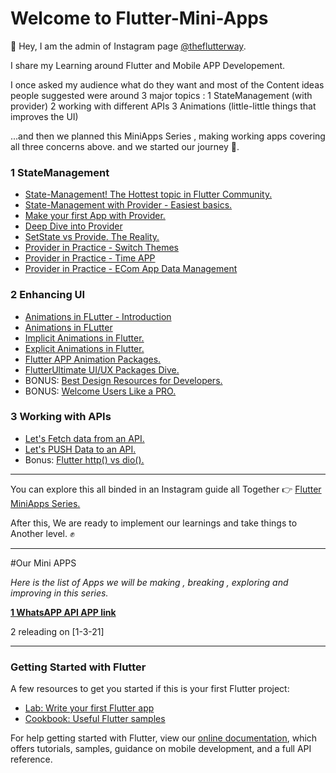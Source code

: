 # Welcome to Flutter-Mini-Apps

👋 Hey, I am the admin of Instagram page [@theflutterway](https://www.instagram.com/theflutterway/).

I share my Learning around Flutter and  Mobile APP Developement.

I once asked my audience what do they want and most of the Content ideas people suggested were around 3 major topics :
1 StateManagement (with provider)
2 working with different APIs
3 Animations  (little-little things that improves the UI)

  ...and then we planned this MiniApps Series , making working apps covering all three concerns above.
and we started our journey 🚀.

### 1 StateManagement
  - [State-Management! The Hottest topic in Flutter Community.](https://www.instagram.com/p/CHpSyJsgxRa/)
  - [State-Management with Provider - Easiest basics.](https://www.instagram.com/p/CHsCJMjgZV7/)
  - [Make your first App with Provider.](https://www.instagram.com/p/CHui_P_Ayxt/)
  - [Deep Dive into Provider](https://www.instagram.com/p/CHzXtI5gOyx/)
  - [SetState vs Provide. The Reality.](https://www.instagram.com/p/CH19AwEgg_z/)
  - [Provider in Practice - Switch Themes](https://www.instagram.com/p/CH66lJsAurQ/)
  - [Provider in Practice - Time APP](https://www.instagram.com/p/CH9cuNqApDF/)
  - [Provider in Practice - ECom App Data Management](https://www.instagram.com/p/CIASHQ0gSph/)
  
### 2 Enhancing UI
  - [Animations in FLutter - Introduction](https://www.instagram.com/p/CIIB8P7AJCk/)
  - [Animations in FLutter](https://www.instagram.com/p/CGH41JbgXX9/)
  - [Implicit Animations in Flutter.](https://www.instagram.com/p/CGZ4kS9ANMR/)
  - [Explicit Animations in Flutter.](https://www.instagram.com/p/CGq9KIrgG_3/)
  - [Flutter APP Animation Packages.](https://www.instagram.com/p/CINxmfVgg8b/)
  - [FlutterUltimate UI/UX Packages Dive.](https://www.instagram.com/p/CISDg9eA2SC/)
  - BONUS: [Best Design Resources for Developers.](https://www.instagram.com/p/CIsCLvQg-M9/)
  - BONUS: [Welcome Users Like a PRO.](https://www.instagram.com/p/CK3BXG-ghnO/)

### 3 Working with APIs
  - [Let's Fetch data from an API.](https://www.instagram.com/p/CIVSNtJADkg/)
  - [Let's PUSH Data to an API.](https://www.instagram.com/p/CIZxiqvg1zL/)
  - Bonus: [Flutter http() vs dio().](https://www.instagram.com/p/CIpPF2fgL_z/)

-------

You can explore this all binded in an Instagram guide all Together 👉 [Flutter MiniApps Series.](https://www.instagram.com/theflutterway/guide/flutter-mini-apps-series/17862996872166800/)


After this,
We are ready to implement our learnings and take things to Another level. ✊

-----

#Our Mini APPS 

*Here is the list of Apps we will be making , breaking , exploring and improving in this series.*

[**1 WhatsAPP API APP link**](https://github.com/ashitechdev/Flutter-Mini-Apps/tree/master/1%20WhatsApp%20API%20App)

2 releading on [1-3-21]


-----------------

### Getting Started with Flutter

A few resources to get you started if this is your first Flutter project:

- [Lab: Write your first Flutter app](https://flutter.dev/docs/get-started/codelab)
- [Cookbook: Useful Flutter samples](https://flutter.dev/docs/cookbook)

For help getting started with Flutter, view our
[online documentation](https://flutter.dev/docs), which offers tutorials,
samples, guidance on mobile development, and a full API reference.

